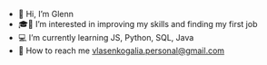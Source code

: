 - 👾 Hi, I’m Glenn
- 🎓💼 I’m interested in improving my skills and finding my first job
- 💻 I’m currently learning JS, Python, SQL, Java
- 🐹 How to reach me vlasenkogalia.personal@gmail.com
